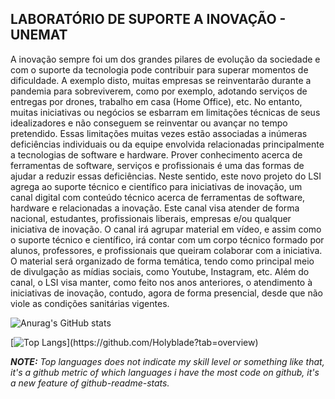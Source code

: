 ## LABORATÓRIO DE SUPORTE A INOVAÇÃO - UNEMAT

A inovação sempre foi um dos grandes pilares de evolução da sociedade e com o suporte da tecnologia pode contribuir para superar momentos de dificuldade. A exemplo disto, muitas empresas se reinventarão durante a pandemia para sobreviverem, como por exemplo, adotando serviços de entregas por drones, trabalho em casa (Home Office), etc. No entanto, muitas iniciativas ou negócios se esbarram em limitações técnicas de seus idealizadores e não conseguem se reinventar ou avançar no tempo pretendido. Essas limitações muitas vezes estão associadas a inúmeras deficiências individuais ou da equipe envolvida relacionadas principalmente a tecnologias de software e hardware. Prover conhecimento acerca de ferramentas de software, serviços e profissionais é uma das formas de ajudar a reduzir essas deficiências. Neste sentido, este novo projeto do LSI agrega ao suporte técnico e científico para iniciativas de inovação, um canal digital com conteúdo técnico acerca de ferramentas de software, hardware e relacionadas a inovação. Este canal visa atender de forma nacional, estudantes, profissionais liberais, empresas e/ou qualquer iniciativa de inovação. O canal irá agrupar material em vídeo, e assim como o suporte técnico e científico, irá contar com um corpo técnico formado por alunos, professores, e profissionais que queiram colaborar com a iniciativa. O material será organizado de forma temática, tendo como principal meio de divulgação as mídias sociais, como Youtube, Instagram, etc. Além do canal, o LSI visa manter, como feito nos anos anteriores, o atendimento à iniciativas de inovação, contudo, agora de forma presencial, desde que não viole as condições sanitárias vigentes.

![Anurag's GitHub stats](https://github-readme-stats.vercel.app/api?username=[LSI-Unemat](https://github.com/LSI-Unemat)&show_icons=true&theme=radical)

[![Top Langs](https://github-readme-stats.vercel.app/api/top-langs/?username=[LSI-Unemat](https://github.com/LSI-Unemat)&show_icons=true&theme=radical&layout=default)](https://github.com/Holyblade?tab=overview)

***NOTE:*** *Top languages does not indicate my skill level or something like that, it's a github metric of which languages i have the most code on github, it's a new feature of github-readme-stats.*
